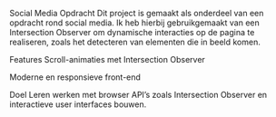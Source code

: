 Social Media Opdracht
Dit project is gemaakt als onderdeel van een opdracht rond social media.
Ik heb hierbij gebruikgemaakt van een Intersection Observer om dynamische interacties op de pagina te realiseren, zoals het detecteren van elementen die in beeld komen.

Features
Scroll-animaties met Intersection Observer

Moderne en responsieve front-end

Doel
Leren werken met browser API’s zoals Intersection Observer en interactieve user interfaces bouwen.
